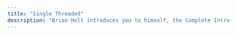 ```yaml
---
title: "Single Threaded"
description: "Brian Holt introduces you to himself, the Complete Intro to React version 6, and what you can expect to learn"
---
```


